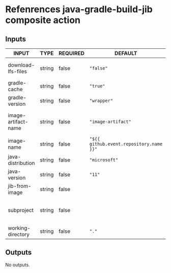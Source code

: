 # Refenrences java-gradle-build-jib composite action
## Inputs

<!-- AUTO-DOC-INPUT:START - Do not remove or modify this section -->

|        INPUT        |  TYPE  | REQUIRED |                 DEFAULT                 |                                                               DESCRIPTION                                                                |
|---------------------|--------|----------|-----------------------------------------|------------------------------------------------------------------------------------------------------------------------------------------|
| download-lfs-files  | string |  false   |                `"false"`                |                           Whether the Git checkout action should resolve LFS files or not. (Default is false)                            |
|    gradle-cache     | string |  false   |                `"true"`                 |                                       Whether Gradle caching is enabled or not. (Default is true)                                        |
|   gradle-version    | string |  false   |               `"wrapper"`               |                                           Gradle version to be installed. (Default is wrapper)                                           |
| image-artifact-name | string |  false   |           `"image-artifact"`            |                          Artifact name to upload tarball image, see https://github.com/actions/upload-artifact                           |
|     image-name      | string |  false   | `"${{ github.event.repository.name }}"` |                                                          Name of Docker image.                                                           |
|  java-distribution  | string |  false   |              `"microsoft"`              |                                        Java distribution to be installed. (Default is microsoft)                                         |
|    java-version     | string |  false   |                 `"11"`                  |                                              Java version to be installed. (Default is 11)                                               |
|   jib-from-image    | string |  false   |                                         |                                                        The Jib base image to use                                                         |
|     subproject      | string |  false   |                                         | The Gradle subproject for which the tarball image should be built (If not specified, a tarball image for the root project will be built) |
|  working-directory  | string |  false   |                  `"."`                  |                                        Working directory of your Gradle artifacts. (Default is .)                                        |

<!-- AUTO-DOC-INPUT:END -->
## Outputs

<!-- AUTO-DOC-OUTPUT:START - Do not remove or modify this section -->
No outputs.
<!-- AUTO-DOC-OUTPUT:END -->
